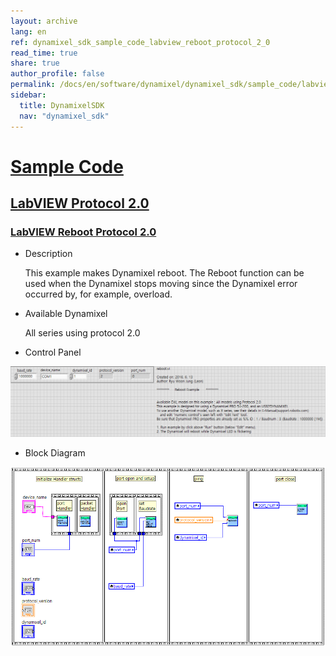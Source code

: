 ```yaml
---
layout: archive
lang: en
ref: dynamixel_sdk_sample_code_labview_reboot_protocol_2_0
read_time: true
share: true
author_profile: false
permalink: /docs/en/software/dynamixel/dynamixel_sdk/sample_code/labview_reboot_protocol_2_0/
sidebar:
  title: DynamixelSDK
  nav: "dynamixel_sdk"
---
```


<div style="counter-reset: h1 3"></div>
<div style="counter-reset: h2 21"></div>
<div style="counter-reset: h3 7"></div>

# [Sample Code](#sample-code)

## [LabVIEW Protocol 2.0](#labview-protocol-20)

### [LabVIEW Reboot Protocol 2.0](#labview-reboot-protocol-20)

- Description

  This example makes Dynamixel reboot. The Reboot function can be used when the Dynamixel stops moving since the Dynamixel error occurred by, for example, overload.

- Available Dynamixel

  All series using protocol 2.0

- Control Panel

![](https://github.com/ROBOTIS-GIT/ROBOTIS-Documents/blob/master/wiki-images/DynamixelSDK/4.SDKExample/4.7%20LabVIEW/reboot2/reboot2.png)

- Block Diagram

![](https://github.com/ROBOTIS-GIT/ROBOTIS-Documents/blob/master/wiki-images/DynamixelSDK/4.SDKExample/4.7%20LabVIEW/reboot2/block_diagram.png)
